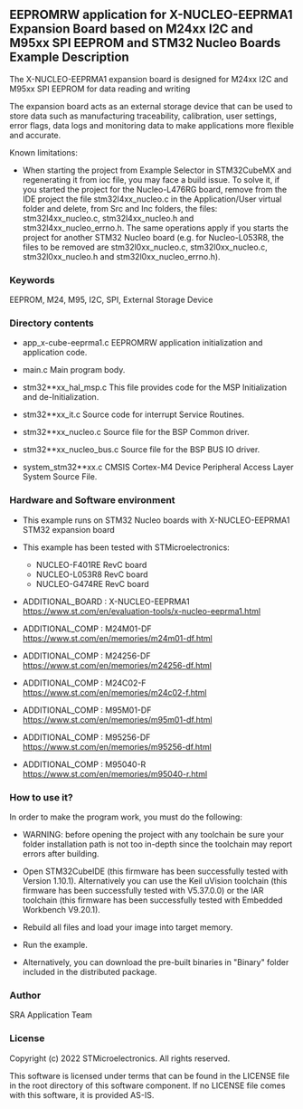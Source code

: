 ## <b>EEPROMRW application for X-NUCLEO-EEPRMA1 Expansion Board based on M24xx I2C and M95xx SPI EEPROM and STM32 Nucleo Boards Example Description</b>

The X-NUCLEO-EEPRMA1 expansion board is designed for M24xx I2C and M95xx SPI EEPROM for data reading and writing

The expansion board acts as an external storage device that can be used to store
data such as manufacturing traceability, calibration, user settings, error flags, data
logs and monitoring data to make applications more flexible and accurate.

Known limitations:

- When starting the project from Example Selector in STM32CubeMX and regenerating it
  from ioc file, you may face a build issue. To solve it, if you started the project for the
  Nucleo-L476RG board, remove from the IDE project the file stm32l4xx_nucleo.c in the Application/User
  virtual folder and delete, from Src and Inc folders, the files: stm32l4xx_nucleo.c, stm32l4xx_nucleo.h
  and stm32l4xx_nucleo_errno.h.
  The same operations apply if you starts the project for another STM32 Nucleo board (e.g. for
  Nucleo-L053R8, the files to be removed are stm32l0xx_nucleo.c, stm32l0xx_nucleo.c, stm32l0xx_nucleo.h
  and stm32l0xx_nucleo_errno.h).


### <b>Keywords</b>

EEPROM, M24, M95, I2C, SPI, External Storage Device


### <b>__Directory contents__</b>

 - app_x-cube-eeprma1.c          EEPROMRW application initialization and application code.
 
 - main.c                        Main program body.
 
 - stm32**xx_hal_msp.c           This file provides code for the MSP Initialization and de-Initialization.
 
 - stm32**xx_it.c                Source code for interrupt Service Routines.
 
 - stm32**xx_nucleo.c            Source file for the BSP Common driver.
 
 - stm32**xx_nucleo_bus.c        Source file for the BSP BUS IO driver.
 
 - system_stm32**xx.c            CMSIS Cortex-M4 Device Peripheral Access Layer System Source File.

 
### <b>Hardware and Software environment</b>

  - This example runs on STM32 Nucleo boards with X-NUCLEO-EEPRMA1 STM32 expansion board
  - This example has been tested with STMicroelectronics:
    - NUCLEO-F401RE RevC board  
    - NUCLEO-L053R8 RevC board
    - NUCLEO-G474RE RevC board

- ADDITIONAL_BOARD : X-NUCLEO-EEPRMA1 https://www.st.com/en/evaluation-tools/x-nucleo-eeprma1.html
- ADDITIONAL_COMP : M24M01-DF https://www.st.com/en/memories/m24m01-df.html
- ADDITIONAL_COMP : M24256-DF https://www.st.com/en/memories/m24256-df.html
- ADDITIONAL_COMP : M24C02-F https://www.st.com/en/memories/m24c02-f.html
- ADDITIONAL_COMP : M95M01-DF https://www.st.com/en/memories/m95m01-df.html
- ADDITIONAL_COMP : M95256-DF https://www.st.com/en/memories/m95256-df.html
- ADDITIONAL_COMP : M95040-R https://www.st.com/en/memories/m95040-r.html


### <b>How to use it?</b>

In order to make the program work, you must do the following:
- WARNING: before opening the project with any toolchain be sure your folder
   installation path is not too in-depth since the toolchain may report errors
   after building.
   
- Open STM32CubeIDE (this firmware has been successfully tested with Version 1.10.1).
   Alternatively you can use the Keil uVision toolchain (this firmware
   has been successfully tested with V5.37.0.0) or the IAR toolchain (this firmware has 
   been successfully tested with Embedded Workbench V9.20.1).
   
- Rebuild all files and load your image into target memory.

- Run the example.

- Alternatively, you can download the pre-built binaries in "Binary" folder included in the distributed package.

### <b>Author</b>

SRA Application Team

### <b>License</b>

Copyright (c) 2022 STMicroelectronics. All rights reserved.

This software is licensed under terms that can be found in the LICENSE file in the root directory of this software component. If no LICENSE file comes with this software, it is provided AS-IS.